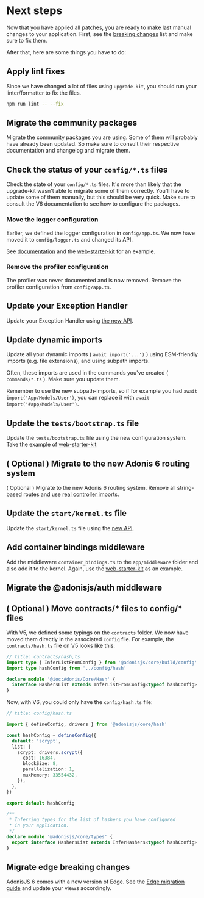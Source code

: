 # Next steps 

Now that you have applied all patches, you are ready to make last manual changes to your application. First, see the [breaking changes](../other/other_breaking_changes.md) list and make sure to fix them.

After that, here are some things you have to do: 

## Apply lint fixes

Since we have changed a lot of files using `upgrade-kit`, you should run your linter/formatter to fix the files. 

```sh
npm run lint -- --fix
```

## Migrate the community packages

Migrate the community packages you are using. Some of them will probably have already been updated. So make sure to consult their respective documentation and changelog and migrate them.

## Check the status of your `config/*.ts` files

Check the state of your `config/*.ts` files. It's more than likely that the upgrade-kit wasn't able to migrate some of them correctly. You'll have to update some of them manually, but this should be very quick. Make sure to consult the V6 documentation to see how to configure the packages.

### Move the logger configuration 

Earlier, we defined the logger configuration in `config/app.ts`. We now have moved it to `config/logger.ts` and changed its API. 

See [documentation](https://v6-alpha.adonisjs.com/docs/logger#configuration) and the [web-starter-kit](https://github.com/adonisjs/web-starter-kit/blob/main/config/logger.ts) for an example.

### Remove the profiler configuration

The profiler was never documented and is now removed. Remove the profiler configuration from `config/app.ts`.

## Update your Exception Handler

Update your Exception Handler using [the new API](https://v6-alpha.adonisjs.com/docs/exception-handling). 

## Update dynamic imports

Update all your dynamic imports ( `await import('...')` ) using ESM-friendly imports (e.g. file extensions), and using subpath imports.

Often, these imports are used in the commands you've created ( `commands/*.ts` ). Make sure you update them. 

Remember to use the new subpath-imports, so if for example you had `await import('App/Models/User')`, you can replace it with `await import('#app/Models/User')`.

## Update the `tests/bootstrap.ts` file

Update the `tests/bootstrap.ts` file using the new configuration system. Take the example of [web-starter-kit](https://github.com/adonisjs/web-starter-kit/blob/main/tests/bootstrap.ts)

## ( Optional ) Migrate to the new Adonis 6 routing system

( Optional ) Migrate to the new Adonis 6 routing system. Remove all string-based routes and use [real controller imports](https://v6-alpha.adonisjs.com/docs/controllers#lazy-loading-controllers).

## Update the `start/kernel.ts` file

Update the `start/kernel.ts` file using the [new API](https://github.com/adonisjs/web-starter-kit/blob/main/start/kernel.ts). 

## Add container bindings middleware

Add the middleware `container_bindings.ts` to the `app/middleware` folder and also add it to the kernel. Again, use the [web-starter-kit](https://github.com/adonisjs/web-starter-kit/blob/main/app/middleware/container_bindings_middleware.ts) as an example.

## Migrate the @adonisjs/auth middleware

## ( Optional ) Move contracts/* files to config/* files

With V5, we defined some typings on the `contracts` folder. We now have moved them directly in the associated `config` file. For example, the `contracts/hash.ts` file on V5 looks like this:

```ts
// title: contracts/hash,ts
import type { InferListFromConfig } from '@adonisjs/core/build/config'
import type hashConfig from '../config/hash'

declare module '@ioc:Adonis/Core/Hash' {
  interface HashersList extends InferListFromConfig<typeof hashConfig> {}
}
```

Now, with V6, you could only have the `config/hash.ts` file:

```ts
// title: config/hash.ts

import { defineConfig, drivers } from '@adonisjs/core/hash'

const hashConfig = defineConfig({
  default: 'scrypt',
  list: {
    scrypt: drivers.scrypt({
      cost: 16384,
      blockSize: 8,
      parallelization: 1,
      maxMemory: 33554432,
    }),
  },
})

export default hashConfig

/**
 * Inferring types for the list of hashers you have configured
 * in your application.
 */
declare module '@adonisjs/core/types' {
  export interface HashersList extends InferHashers<typeof hashConfig> {}
}
```

## Migrate edge breaking changes

AdonisJS 6 comes with a new version of Edge. See the [Edge migration guide](https://edgejs.dev/docs/changelog/upgrading-to-v6) and update your views accordingly.
